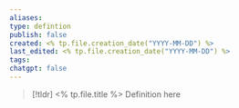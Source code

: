 ```yaml
---
aliases: 
type: defintion
publish: false
created: <% tp.file.creation_date("YYYY-MM-DD") %>
last_edited: <% tp.file.creation_date("YYYY-MM-DD") %>
tags: 
chatgpt: false
---
```

>[!tldr] <% tp.file.title %>
>Definition here

